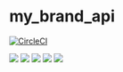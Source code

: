 # my_brand_api

[![CircleCI](https://circleci.com/gh/alaintresor/my_brand_api.svg?style=shield)](https://app.circleci.com/pipelines/github/alaintresor/my_brand_api)

![](https://img.shields.io/badge/Coverage-75%25-5A7302.svg?prefix=$coverage$)
![](https://img.shields.io/badge/Coverage-85%25-83A603.svg?style=flat&logo=kotlin&logoColor=white&color=blue&prefix=$statements$)
![](https://img.shields.io/badge/Coverage-63%25-F2E96B.svg?style=social&logo=ktor&logoColor=black&color=red&prefix=$branches$)
![](https://img.shields.io/badge/Coverage-67%25-5A7302.svg?prefix=$functions$)
![](https://img.shields.io/badge/Coverage-86%25-83A603.svg?prefix=$lines$)

